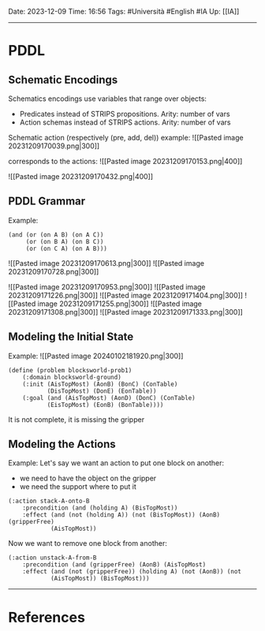 Date: 2023-12-09
Time: 16:56
Tags: #Università #English #IA 
Up: [[IA]]

---
# PDDL

## Schematic Encodings

Schematics encodings use variables that range over objects:
- Predicates instead of STRIPS propositions. Arity: number of vars
- Action schemas instead of STRIPS actions. Arity: number of vars

Schematic action (respectively (pre, add, del)) example:
![[Pasted image 20231209170039.png|300]]

corresponds to the actions:
![[Pasted image 20231209170153.png|400]]

![[Pasted image 20231209170432.png|400]]

## PDDL Grammar

Example:
``` PDDL
(and (or (on A B) (on A C)) 
	 (or (on B A) (on B C)) 
	 (or (on C A) (on A B)))
```

![[Pasted image 20231209170613.png|300]] ![[Pasted image 20231209170728.png|300]]

![[Pasted image 20231209170953.png|300]] ![[Pasted image 20231209171226.png|300]]
![[Pasted image 20231209171404.png|300]] ![[Pasted image 20231209171255.png|300]] ![[Pasted image 20231209171308.png|300]] ![[Pasted image 20231209171333.png|300]] 

## Modeling the Initial State

Example:
![[Pasted image 20240102181920.png|300]]

``` PDDL
(define (problem blocksworld-prob1)
	(:domain blocksworld-ground)
	(:init (AisTopMost) (AonB) (BonC) (ConTable)
		   (DisTopMost) (DonE) (EonTable))
	(:goal (and (AisTopMost) (AonD) (DonC) (ConTable)
		   (EisTopMost) (EonB) (BonTable))))
```

It is not complete, it is missing the gripper

## Modeling the Actions

Example:
Let's say we want an action to put one block on another:
- we need to have the object on the gripper
- we need the support where to put it

``` PDDL
(:action stack-A-onto-B
	:precondition (and (holding A) (BisTopMost))
	:effect (and (not (holding A)) (not (BisTopMost)) (AonB) (gripperFree)
			(AisTopMost))
```

Now we want to remove one block from another:

``` PDDL
(:action unstack-A-from-B
	:precondition (and (gripperFree) (AonB) (AisTopMost)
	:effect (and (not (gripperFree)) (holding A) (not (AonB)) (not 
			(AisTopMost)) (BisTopMost)))
```



---
# References
